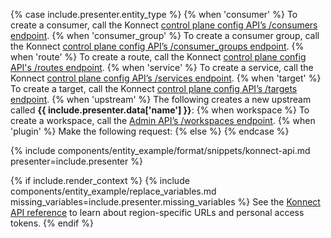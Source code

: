 {% case include.presenter.entity_type %}
{% when 'consumer' %}
  To create a consumer, call the Konnect [control plane config API’s /consumers endpoint](https://docs.konghq.com/konnect/api/control-plane-configuration/latest/#/Consumers). 
{% when 'consumer_group' %}
  To create a consumer group, call the Konnect [control plane config API’s /consumer_groups endpoint](https://docs.konghq.com/konnect/api/control-plane-configuration/latest/#/Consumer%20Groups/create-consumer_group).
{% when 'route' %}
  To create a route, call the Konnect [control plane config API's /routes endpoint](https://docs.konghq.com/konnect/api/control-plane-configuration/latest/#/Routes/create-route).
{% when 'service' %}
  To create a service, call the Konnect [control plane config API’s /services endpoint](https://docs.konghq.com/konnect/api/control-plane-configuration/latest/#/Services/create-service).
{% when 'target' %}
  To create a target, call the Konnect [control plane config API’s /targets endpoint](https://docs.konghq.com/konnect/api/control-plane-configuration/latest/#/Targets/create-target-with-upstream). 
{% when 'upstream' %}
  The following creates a new upstream called **{{ include.presenter.data['name'] }}**:
{% when workspace %}
  To create a workspace, call the [Admin API’s /workspaces endpoint](/api/gateway/admin-ee/#/operations/create-workspace).
{% when 'plugin' %}
  Make the following request:
{% else %}
{% endcase %}

{% include components/entity_example/format/snippets/konnect-api.md presenter=include.presenter %}

{% if include.render_context %}
{% include components/entity_example/replace_variables.md missing_variables=include.presenter.missing_variables %}
See the <a href="https://docs.konghq.com/konnect/api/">Konnect API reference</a> to learn about region-specific URLs and personal access tokens.
{% endif %}
